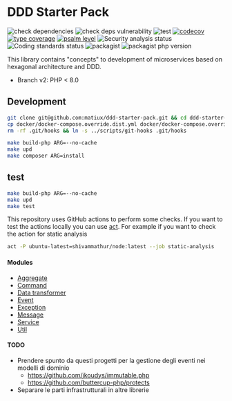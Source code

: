 DDD Starter Pack
=====

![check dependencies](https://github.com/matiux/ddd-starter-pack/actions/workflows/check-dependencies.yml/badge.svg)
![check deps vulnerability](https://github.com/matiux/ddd-starter-pack/actions/workflows/dependencies-vulnerability.yml/badge.svg)
![test](https://github.com/matiux/ddd-starter-pack/actions/workflows/tests.yml/badge.svg)
[![codecov](https://codecov.io/gh/matiux/ddd-starter-pack/branch/develop/graph/badge.svg)](https://codecov.io/gh/matiux/ddd-starter-pack)
[![type coverage](https://shepherd.dev/github/matiux/ddd-starter-pack/coverage.svg)](https://shepherd.dev/github/matiux/ddd-starter-pack)
[![psalm level](https://shepherd.dev/github/matiux/ddd-starter-pack/level.svg)](https://shepherd.dev/github/matiux/ddd-starter-pack)
![Security analysis status](https://github.com/matiux/ddd-starter-pack/actions/workflows/security-analysis.yml/badge.svg)
![Coding standards status](https://github.com/matiux/ddd-starter-pack/actions/workflows/coding-standards.yml/badge.svg)
![packagist](https://img.shields.io/packagist/v/matiux/ddd-starter-pack)
![packagist php version](https://img.shields.io/packagist/dependency-v/matiux/ddd-starter-pack/php)

This library contains "concepts" to development of microservices based on hexagonal architecture and DDD.

* Branch v2: PHP < 8.0

## Development

```bash
git clone git@github.com:matiux/ddd-starter-pack.git && cd ddd-starter-pack
cp docker/docker-compose.override.dist.yml docker/docker-compose.override.yml
rm -rf .git/hooks && ln -s ../scripts/git-hooks .git/hooks
```

```bash
make build-php ARG=--no-cache
make upd
make composer ARG=install
```

## test
```bash
make build-php ARG=--no-cache
make upd
make test
```

This repository uses GitHub actions to perform some checks. If you want to test the actions locally you can
use [act](https://github.com/nektos/act). For example if you want to check the action for static analysis
```bash
act -P ubuntu-latest=shivammathur/node:latest --job static-analysis
```

#### Modules

* [Aggregate](doc/aggregate.md)
* [Command](doc/command.md)
* [Data transformer](doc/data_transformer.md)
* [Event](doc/event.md)
* [Exception](doc/excpetion.md)
* [Message](doc/message.md)
* [Service](doc/service.md)
* [Util](doc/util.md)

#### TODO
* Prendere spunto da questi progetti per la gestione degli eventi nei modelli di dominio 
    * https://github.com/jkoudys/immutable.php
    * https://github.com/buttercup-php/protects
* Separare le parti infrastrutturali in altre librerie
